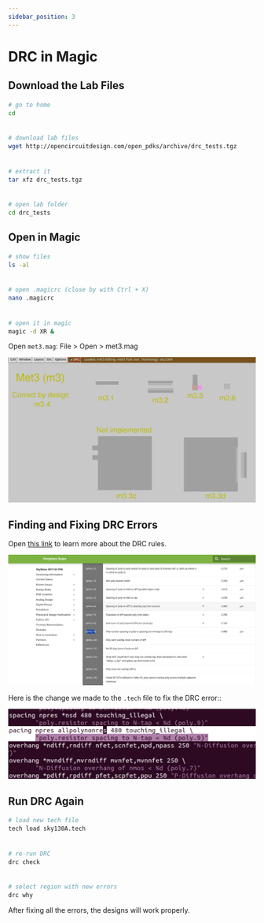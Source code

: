 ```yaml
---
sidebar_position: 3
---
```


# DRC in Magic

## Download the Lab Files

```bash showLineNumbers title="vsduser@vsdsquadron: ~"
# go to home
cd


# download lab files
wget http://opencircuitdesign.com/open_pdks/archive/drc_tests.tgz


# extract it
tar xfz drc_tests.tgz


# open lab folder
cd drc_tests
```

## Open in Magic

```bash showLineNumbers title="vsduser@vsdsquadron: ~/drc_tests"
# show files
ls -al


# open .magicrc (close by with Ctrl + X)
nano .magicrc


# open it in magic
magic -d XR &
```

Open `met3.mag`: File > Open > met3.mag

![Met3 in magic](./DRC-Magic-Images/met-3.png)

## Finding and Fixing DRC Errors

Open [this link](https://skywater-pdk.readthedocs.io/en/main/rules/periphery.html) to learn more about the DRC rules.

![rules](./DRC-Magic-Images/rules.png)

Here is the change we made to the `.tech` file to fix the DRC error::

![DRC error](./DRC-Magic-Images/error.png)

## Run DRC Again

```bash showLineNumbers title="tkcon 2.3 Main"
# load new tech file
tech load sky130A.tech


# re-run DRC
drc check


# select region with new errors
drc why
```

After fixing all the errors, the designs will work properly.
